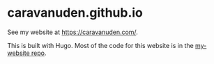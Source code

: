 # caravanuden.github.io

See my website at https://caravanuden.com/.

This is built with Hugo. Most of the code for this website is in the [my-website repo](https://github.com/caravanuden/my-website). 

